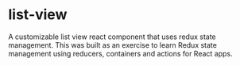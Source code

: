 # list-view

A customizable list view react component that uses redux state management. This was built as an exercise to learn Redux state management using reducers, containers and actions for React apps.
